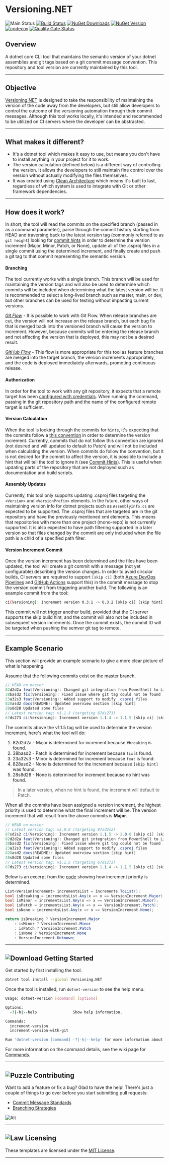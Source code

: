 # Versioning.NET

![Main Status](https://github.com/cbcrouse/Versioning.NET/workflows/Main%20Status/badge.svg?branch=main) [![Build Status](https://caseycrouse.visualstudio.com/Github/_apis/build/status/Versioning.NET/Versioning.NET-CD?branchName=main)](https://caseycrouse.visualstudio.com/Github/_build/latest?definitionId=8&branchName=main) [![NuGet Downloads](https://img.shields.io/nuget/dt/Versioning.NET)](https://www.nuget.org/stats/packages/Versioning.NET?groupby=Version) [![NuGet Version](https://img.shields.io/nuget/v/Versioning.NET)](https://www.nuget.org/packages/Versioning.NET) [![codecov](https://codecov.io/gh/cbcrouse/Versioning.NET/branch/main/graph/badge.svg?token=VT14HECMQE)](https://codecov.io/gh/cbcrouse/Versioning.NET) [![Quality Gate Status](https://sonarcloud.io/api/project_badges/measure?project=Versioning.NET&metric=alert_status)](https://sonarcloud.io/dashboard?id=Versioning.NET)

## Overview

A dotnet core CLI tool that maintains the semantic version of your dotnet assemblies and git tags based on a git commit message convention. This repository and tool version are currently maintained by this tool.

---

## Objective

[Versioning.NET](https://github.com/cbcrouse/Versioning.NET) is designed to take the responsibility of maintaining the version of the code away from the developers, but still allow developers to control the outcome of the versioning automation through their commit messages. Although this tool works locally, it's intended and recommended to be utilized on CI servers where the developer can be abstracted.

---

## What makes it different?

* It's a dotnet tool which makes it easy to use, but means you don't have to install anything in your project for it to work.
* The version calculation (defined below) is a different way of controlling the version. It allows the developers to still maintain fine control over the version without actually modifying the files themselves.
* It was created using [Clean Architecture](https://github.com/cbcrouse/CleanArchitecture) which means it's built to last, regardless of which system is used to integrate with Git or other framework dependencies.

---

## How does it work?

In short, the tool will read the commits on the specified branch (passed in as a command parameter), parse through the commit history starting from HEAD and traversing back to the latest version tag (commonly referred to as `git height`) looking for [commit hints](https://github.com/cbcrouse/Versioning.NET/wiki/Commit-Hints) in order to determine the version increment (Major, Minor, Patch, or None), update all of the .csproj files in a single commit using the determined increment, and finally create and push a git tag to that commit representing the semantic version.

#### **Branching**

The tool currently works with a single branch. This branch will be used for maintaining the version tags and will also be used to determine which commits will be included when determining what the latest version will be. It is recommended to select a long-lived branch such as master, main, or dev, but other branches can be used for testing without impacting current versions.

[*Git Flow*](http://datasift.github.io/gitflow/IntroducingGitFlow.html) - It is possible to work with Git Flow. When release branches are cut, the version will not increase on the release branch, but each bug fix that is merged back into the versioned branch will cause the version to increment. However, because commits will be entering the release branch and not affecting the version that is deployed, this may not be a desired result.

[*GitHub Flow*](https://guides.github.com/introduction/flow/) - This flow is more appropriate for this tool as feature branches are merged into the target branch, the version increments appropriately, and the code is deployed immediately afterwards, promoting continuous release.

#### **Authorization**

In order for the tool to work with any git repository, it expects that a remote target has been [configured with credentials](https://github.com/cbcrouse/Versioning.NET/wiki/Configuring-CI-CD#configure-credentials-for-remote-target). When running the command, passing in the git repository path and the name of the configured remote target is sufficient.

#### **Version Calculation**

When the tool is looking through the commits for `hints`, it's expecting that the commits follow a [this convention](https://github.com/cbcrouse/Versioning.NET/blob/main/docs/commit_message_standards.md) in order to determine the version increment. Currently, commits that do not follow this convention are ignored (not desired and will updated to default to Patch) and will not be included when calculating the version. When commits do follow the convention, but it is not desired for the commit to affect the version, it is possible to include a hint that will tell the tool to ignore it (see [Commit Hints](https://github.com/cbcrouse/Versioning.NET/wiki/Commit-Hints)). This is useful when updating parts of the repository that are not deployed such as documentation and build scripts.

#### **Assembly Updates**

Currently, this tool only supports updating .csproj files targeting the `<Version>` and `<VersionPrefix>` elements. In the future, other ways of maintaining version info for dotnet projects such as `AssemblyInfo.cs` are expected to be supported. The .csproj files that are targeted are in the git repository and have the previously mentioned xml elements. This means that repositories with more than one project (mono-repo) is not currently supported. It is also expected to have path filtering supported in a later version so that files changed by the commit are only included when the file path is a child of a specified path filter.

#### **Version Increment Commit**

Once the version increment has been determined and the files have been updated, the tool will create a git commit with a message (not yet configurable) describing the version changes. In order to avoid circular builds, CI servers are required to support `[skip ci]` (both [Azure DevOps Pipelines](https://docs.microsoft.com/en-us/azure/devops/pipelines/repos/azure-repos-git?view=azure-devops&tabs=yaml#skipping-ci-for-individual-commits) and [GitHub Actions](https://github.blog/changelog/2021-02-08-github-actions-skip-pull-request-and-push-workflows-with-skip-ci/) support this) in the commit message to stop the version commit from triggering another build. The following is an example commit from the tool:

```bash
ci(Versioning): Increment version 0.3.1 -> 0.3.2 [skip ci] [skip hint]
```

This commit will not trigger another build, provided that the CI server supports the skip build hint, and the commit will also not be included in subsequent version increments. Once the commit exists, the commit ID will be targeted when pushing the semver git tag to remote.

---

## Example Scenario

This section will provide an example scenario to give a more clear picture of what is happening.

Assume that the following commits exist on the master branch.

```csharp
// HEAD on master
82d2d2a feat(Versioning): Changed git integration from PowerShell to LibGit2Sharp #breaking
38basd2 fix(Versioning): Fixed issue where git tag could not be found
23a32s3 feat(Versioning): Added support to modify .csproj files
828asd2 docs(README): Updated overview section [skip hint]
28s8d28 Updated some files
// Latest version tag: v1.1.5 (targeting 67ds273)
67ds273 ci(Versioning): Increment version 1.1.4 -> 1.1.5 [skip ci] [skip hint]
```

The commits above the v1.1.5 tag will be used to determine the version increment, here's what the tool will do:

1. 82d2d2a - Major is determined for increment because `#breaking` is found.
1. 38basd2 - Patch is determined for increment because `fix` is found.
1. 23a32s3 - Minor is determined for increment because `feat` is found.
1. 828asd2 - None is determined for the increment because `[skip hint]` was found.
1. 28s8d28 - None is determined for increment because no hint was found.

> In a later version, when no hint is found, the increment will default to Patch.

When all the commits have been assigned a version increment, the highest priority is used to determine what the final increment will be. The version increment that will result from the above commits is **Major**.

```csharp
// HEAD on master
// Latest version tag: v2.0.0 (targeting 87sd2s2)
87sd2s2 ci(Versioning): Increment version 1.1.5 -> 2.0.0 [skip ci] [skip hint]
82d2d2a feat(Versioning): Changed git integration from PowerShell to LibGit2Sharp #breaking
38basd2 fix(Versioning): Fixed issue where git tag could not be found
23a32s3 feat(Versioning): Added support to modify .csproj files
828asd2 docs(README): Updated overview section [skip hint]
28s8d28 Updated some files
// Latest version tag: v1.1.5 (targeting 67ds273)
67ds273 ci(Versioning): Increment version 1.1.4 -> 1.1.5 [skip ci] [skip hint]
```

Below is an excerpt from the [code](https://github.com/cbcrouse/Versioning.NET/blob/main/src/Infrastructure/Services/GitVersioningService.cs) showing how increment priority is determined.

```csharp
List<VersionIncrement> incrementsList = increments.ToList();
bool isBreaking = incrementsList.Any(x => x == VersionIncrement.Major);
bool isMinor = incrementsList.Any(x => x == VersionIncrement.Minor);
bool isPatch = incrementsList.Any(x => x == VersionIncrement.Patch);
bool isNone = incrementsList.Any(x => x == VersionIncrement.None);

return isBreaking ? VersionIncrement.Major
    : isMinor ? VersionIncrement.Minor
    : isPatch ? VersionIncrement.Patch
    : isNone ? VersionIncrement.None
    : VersionIncrement.Unknown;
```

---

## ![Download](./docs/media/download_icon.png) Getting Started

Get started by first installing the tool.

```bash
dotnet tool install --global Versioning.NET
```

Once the tool is installed, run `dotnet-version` to see the help menu.

```bash
Usage: dotnet-version [command] [options]

Options:
  -?|-h|--help                Show help information.

Commands:
  increment-version
  increment-version-with-git

Run 'dotnet-version [command] -?|-h|--help' for more information about a command.
```

For more information on the command details, see the wiki page for [Commands](https://github.com/cbcrouse/Versioning.NET/wiki/Commands).

---

## ![Puzzle](./docs/media/puzzle.png) Contributing

Want to add a feature or fix a bug? Glad to have the help! There's just a couple of things to go over before you start submitting pull requests:

* [Commit Message Standards](./docs/commit_message_standards.md)
* [Branching Strategies](./docs/branching_strategies.md)

![Alt](https://repobeats.axiom.co/api/embed/aa303b2d6422a8971deb518047c932327d38969a.svg "Repobeats analytics image")

---

## ![Law](./docs/media/law.png) Licensing

These templates are licensed under the [MIT License](./LICENSE).

---
